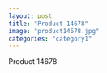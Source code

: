 ```yaml
---
layout: post
title: "Product 14678"
image: "product14678.jpg"
categories: "category1"
---
```

Product 14678
